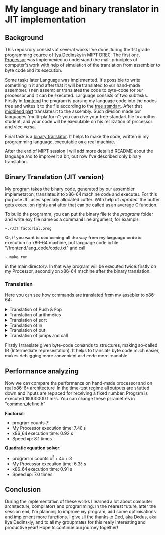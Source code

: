 # My language and binary translator in JIT implementation

## Background

This repository consists of several works I've done during the 1st grade programming cource of [Ilya Dedinsky](https://github.com/ded32)
in MIPT DREC. The first one, [Processor](https://github.com/lednikita0481/Language/tree/main/backend/Processor) was implemented to understand 
the main principles of computer's work with help of simulation of the translation from assembler to byte code and its execution.

Some tasks later Language was implemented. It's possible to write something in it and after that it will be translated to our hand-made assembler. 
Then assembler translates the code to byte-code for our processor and it can be executed. Language consists of two subtasks. Firstly in 
[frontend](https://github.com/lednikita0481/Language/tree/main/frontend) the program is parsing my language code into the nodes tree 
and writes it to the file according to the [tree standart](https://github.com/dodokek/LanguageStandart/blob/main/README.md). After that 
[middlend part](https://github.com/lednikita0481/Language/tree/main/middlend) translates it to the assembly. Such division made our languages
"multi-platform": you can give your tree-standart file to another student, and your code will be executable on his realization of processor and vice versa.

Final task is a [binary translator](https://github.com/lednikita0481/Language/tree/main/JIT). It helps to make the code, written in my programming language, executable on a real machine. 

After the end of MIPT session I will add more detailed README about the language and to improve it a bit, but now I've described only binary translation.



## Binary Translation (JIT version)

My [program](https://github.com/lednikita0481/Language/tree/main/JIT) takes the binary code, generated by our assembler implemetation, translates it to x86-64 machine code and executes. For this purpose JIT uses specially allocated buffer. With help of *mprotect* the buffer gets execution rights and after that can be called as an average C function. 

To build the programm, you can put the binary file to the *programs* folder and write еру file name as a command line argument, for example: 
~~~ 
~./JIT factorial.prog
~~~

Or, if you want to see coming all the way from my language code to execution on x86-64 machine, put language code in file "/frontend/lang_code/code.txt" and call 
~~~ 
~ make run
~~~
in the main directory. In that way program will be executed twice: firstly on my Processor, secondly on x86-64 machine after the binary translation.

### Translation

Here you can see how commands are translated from my assebler to x86-64:

<details>
  <summary>Translation of Push & Pop </summary>
  
  | My assembler  |  x86-64 assembler           |   Comments               |
  | :-----------: | :-------------------------: | :----------------------: |
  | push [mem]    | push [r15 + mem]            | r15 - buffer begin       |
  | push num      | mov rax, num <br> push rax  | no command to push constant |
  | pop [mem]     | pop  [r15 + mem]            |r15 - buffer begin       |
  
  During language to asm translation process no other push & pop variations were used (that's not perfect and I will change it soon)
</details>

<details>
  <summary>Translation of arithmetics </summary>
  
  | My assembler  |  x86-64 assembler                                                      |   Comments               |
  | :-----------: | :--------------------------------------------------------------------: | :----------------------: |
  | add           | pop rbx <br> pop rax <br> add rax, rbx <br> push rax                   | take arguments from the stack and add  |
  | sub           | pop rbx <br> pop rax <br> sub rax, rbx <br> push rax                   | take arguments from the stack and sub  |
  | mul           | pop rbx <br> pop rax <br> imul rax, rbx <br> CQO <br> mov rdi, ACCURACY <br> idiv rdi <br> push rax | ACCURACY - constant that helps to imitate <br> floating point numbers on integer system.|
  | div           | pop rbx <br> pop rax <br> mov rdi, ACCURACY <br> imul rax, rdi <br> CQO <br> idiv rbx <br> push rax | multiply by ACCURACY in advance to save accuracy|
  
</details>

<details>
  <summary>Translation of sqrt </summary>
  
  ~~~
  pop rax
  cvtsi2sd xmm0, rax        // convert integer in rax to floating in xmm0
  mov rax, ACCURACY
  cvtsi2sd xmm1, rax
  divpd xmm0, xmm1          // no ACCURACY needed while sqrt calculating
  sqrtd xmm0, xmm0          
  mulpd xmm0, xmm1          // return accuracy
  cvtsd2si rax, xmm0        // convert floating in xmm0 to integer in rax
  push rax
  ~~~
  
</details>

<details>
  <summary>Translation of in </summary>
  
  ~~~
  lea rdi, [r15 + var]        // var - definitely not using memory cell in the buffer, r15 - buffer beginning
  pusha
  mov rbp, rsp
  and rsp, -16                // align the stack
  
  call In_Func                // C function, a wrapper of scanf
  
  mov rsp, rbp
  popa
  push [r15 + var]
  ~~~
  
</details>

<details>
  <summary>Translation of out </summary>
  
  ~~~
  pop rdi
  pusha
  mov rbp, rsp
  and rsp, -16                // align the stack
  
  call Out_Func               // C function, a wrapper of printf
  
  mov rsp, rbp
  popa
  ~~~
  
</details>


<details>
  <summary>Translation of jumps and call </summary>
  
  | My assembler  |  x86-64 assembler           |
  | :-----------: | :-------------------------: |
  | jmp           | jmp                         | 
  | call          | call                        | 
  | cond_jmp      | pop rbx <br> pop rax <br> cmp rax, rbx <br> cond_jmp  |
  
  In every argument we replace the absolute ip in the old byte code with a relative offset to the call address.
</details>

Firstly I translate given byte-code comands to structures, making so-called IR (Intermediate representation). It helps to translate byte code much easier, makes debugging more convenient and code more readable.


## Performance analyzing

Now we can compare the performance on hand-made processor and on real x86-64 architecture. In the time-test regime all outputs are shutted down and inputs are replaced for receiving a fixed number. Program is executed 10000000 times. You can change these parametres in "common_define.h"

**Factorial**:
- program counts 7!
- My Processor execution time: 7.48 s
- x86_64 execution time: 0.92 s
- Speed up: 8.1 times

**Quadratic equation solver**:
- programm counts $x^2 + 4x + 3$
- My Processor execution time: 6.38 s
- x86_64 execution time: 0.91 s
- Speed up: 7.0 times

## Conclusion 

During the implementation of these works I learned a lot about computer architecture, compilators and programming. In the nearest future, after the session end, I'm planning to improve my program, add some optimisations and implement more functions. I give all the thanks to Ded, aka Dedus, aka Ilya Dedinskiy, and to all my groupmates for this really interesting and productive year! Hope to continue our journey together!
